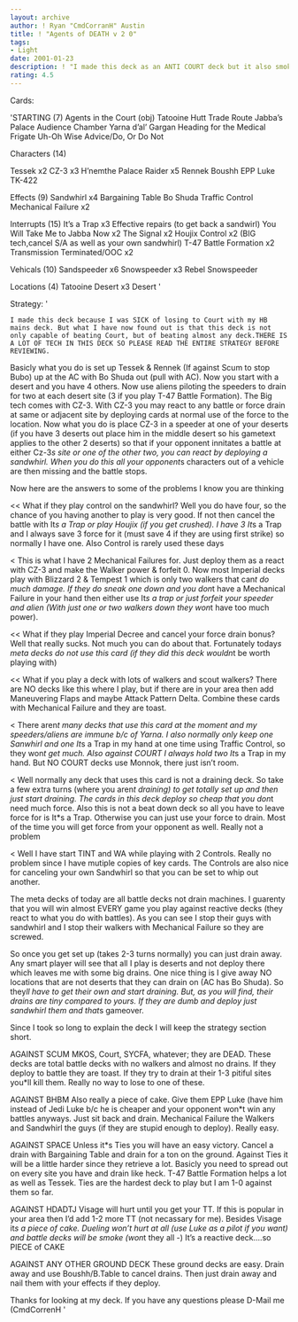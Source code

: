 ```yaml
---
layout: archive
author: ! Ryan "CmdCorranH" Austin
title: ! "Agents of DEATH v 2 0"
tags:
- Light
date: 2001-01-23
description: ! "I made this deck as an ANTI COURT deck but it also smokes every other reactive deck that is played. Defidently a good lightside choice at this time.<<<<<"
rating: 4.5
---
```

Cards: 

'STARTING (7)
Agents in the Court (obj)
Tatooine Hutt Trade Route
Jabba&#8217;s Palace Audience Chamber
Yarna d&#8217;al&#8217; Gargan
Heading for the Medical Frigate
Uh-Oh
Wise Advice/Do, Or Do Not

Characters  (14)

Tessek x2
CZ-3 x3
H&#8217;nemthe
Palace Raider x5
Rennek
Boushh
EPP Luke
TK-422

Effects (9)
Sandwhirl x4
Bargaining Table
Bo Shuda
Traffic Control
Mechanical Failure x2

Interrupts (15)
It&#8217;s a Trap x3
Effective repairs (to get back a sandwirl)
You Will Take Me to Jabba Now x2
The Signal x2
Houjix
Control x2 (BIG tech,cancel S/A as well as your own sandwhirl)
T-47 Battle Formation x2
Transmission Terminated/OOC x2


Vehicals (10)
Sandspeeder x6
Snowspeeder x3
Rebel Snowspeeder

Locations (4)
Tatooine Desert x3
 Desert
'

Strategy: '

	I made this deck because I was SICK of losing to Court with my HB mains deck. But what I have now found out is that this deck is not only capable of beating Court, but of beating almost any deck.THERE IS A LOT OF TECH IN THIS DECK SO PLEASE READ THE ENTIRE STRATEGY BEFORE REVIEWING.

   Basicly what you do is set up Tessek & Rennek (If against Scum to stop Bubo) up at the AC with Bo Shuda out (pull with AC). Now you start with a desert and you have 4 others. Now use aliens piloting the speeders to drain for two at each desert site (3 if you play T-47 Battle Formation).
  The Big tech comes with CZ-3. With CZ-3 you may react to any battle or force drain at same or adjacent site by deploying cards at normal use of the force to the location. Now what you do is place CZ-3 in a speeder at one of your deserts (if you have 3 deserts out place him in the middle desert so his gametext applies to the other 2 deserts) so that if your opponent innitates a battle at either Cz-3*s site or one of the other two, you can react by deploying a sandwhirl.  When you do this all your opponent*s characters out of a vehicle are then missing and the battle stops.


Now here are the answers to some of the problems I know you are thinking

<< What if they play control on the sandwhirl?
Well you do have four, so the chance of you having another to play is very good. If not then cancel the battle with It*s a Trap or play Houjix (if you get crushed). I have 3 It*s a Trap and I always save 3 force for it (must save 4 if they are using first strike) so normally I have one. Also Control is rarely used these days

<
This is what I have 2 Mechanical Failures for. Just deploy them as a react with CZ-3 and make the Walker power & forfeit 0. Now most Imperial decks play with Blizzard 2 & Tempest 1 which is only two walkers that can*t do much damage. If they do sneak one down and you don*t have a Mechanical Failure in your hand then either use It*s a trap or just forfeit your speeder and alien (With just one or two walkers down they won*t have too much power).


<< What if they play Imperial Decree and cancel your force drain bonus?
Well that really sucks. Not much you can do about that. Fortunately today*s meta decks do not use this card (if they did this deck wouldn*t be worth playing with)

<< What if you play a deck with lots of walkers and scout walkers?
There are NO decks like this where I play, but if there are in your area then add Maneuvering Flaps and maybe Attack Pattern Delta. Combine these cards with Mechanical Failure and they are toast. 

<
There aren*t many decks that use this card at the moment and my speeders/aliens are immune b/c of Yarna. I also normally only keep one Sanwhirl and one It*s a Trap in my hand at one time using Traffic Control, so they won*t get much. Also against COURT I always hold two It*s a Trap in my hand. But NO COURT decks use Monnok, there just isn’t room.

<
Well normally any deck that uses this card is not a draining deck. So take a few extra turns (where you aren*t draining) to get totally set up and then just start draining. The cards in this deck deploy so cheap that you don*t need much force. Also this is not a beat down deck so all you have to leave force for is It*s a Trap. Otherwise you can just use your force to drain. Most of the time you will get force from your opponent as well. Really not a problem

<
Well I have start TINT and WA while playing with 2 Controls. Really no problem since I have mutiple copies of key cards. The Controls are also nice for canceling your own Sandwhirl so that you can be set to whip out another.

The meta decks of today are all battle decks not drain machines. I guarenty that you will win almost EVERY game you play against reactive decks (they react to what you do with battles). As you can see I stop their guys with sandwhirl and I stop their walkers with Mechanical Failure so they are screwed.

So once you get set up (takes 2-3 turns normally) you can just drain away. Any smart player will see that all I play is deserts and not deploy there which leaves me with some big drains. One nice thing is I give away NO locations that are not deserts that they can drain on (AC has Bo Shuda). So they*ll have to get their own and start draining. But, as you will find, their drains are tiny compared to yours. If they are dumb and deploy just sandwhirl them and that*s gameover.

Since I took so long to explain the deck I will keep the strategy section short.

AGAINST SCUM MKOS, Court, SYCFA, whatever; they are DEAD. These decks are total battle decks with no walkers and almost no drains. If they deploy to battle they are toast. If they try to drain at their 1-3 pitiful sites you*ll kill them. Really no way to lose to one of these.

AGAINST BHBM Also really a piece of cake. Give them EPP Luke (have him instead of Jedi Luke b/c he is cheaper and your opponent won*t win any battles anyways. Just sit back and drain. Mechanical Failure the Walkers and Sandwhirl the guys (if they are stupid enough to deploy). Really easy.

AGAINST SPACE Unless it*s Ties you will have an easy victory. Cancel a drain with Bargaining Table and drain for a ton on the ground. Against Ties it will be a little harder since they retrieve a lot. Basicly you need to spread out on every site you have and drain like heck. T-47 Battle Formation helps a lot as well as Tessek. Ties are the hardest deck to play but I am 1-0 against them so far.

AGAINST HDADTJ Visage will hurt until you get your TT. If this is popular in your area then I’d add 1-2 more TT (not necassary for me). Besides Visage it*s a piece of cake. Dueling won’t hurt at all (use Luke as a pilot if you want) and battle decks will be smoke (won*t they all -)
It’s a reactive deck....so PIECE of CAKE

AGAINST ANY OTHER GROUND DECK These ground decks are easy. Drain away and use Boushh/B.Table to cancel drains. Then just drain away and nail them with your effects if they deploy. 

Thanks for looking at my deck. If you have any questions please D-Mail me (CmdCorrenH
'